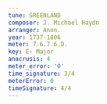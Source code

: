 ```yaml
---
tune: GREENLAND
composer: J. Michael Haydn
arranger: Anon.
year: 1737-1806
meter: 7.6.7.6.D.
key: E♭ Major
anacrusis: 4
meter_error: '0'
time_signature: 3/4
meterError: 0
timeSignature: 4/4
---
```

